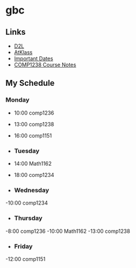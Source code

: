# gbc
## Links
- [D2L](https://learn.georgebrown.ca)
- [AtKlass](https://app.atklass.com)
- [Important Dates](https://www.georgebrown.ca/current-students/important-dates?term=27246&category=131)
- [COMP1238 Course Notes](comp1238.md)

## My Schedule

### Monday
- 10:00 comp1236
- 13:00 comp1238
- 16:00 comp1151
  
- ### Tuesday
- 14:00 Math1162
- 18:00 comp1234

- ### Wednesday
-10:00 comp1234

- ### Thursday
-8:00 comp1236
-10:00 Math1162
-13:00 comp1238

- ### Friday
-12:00 comp1151
